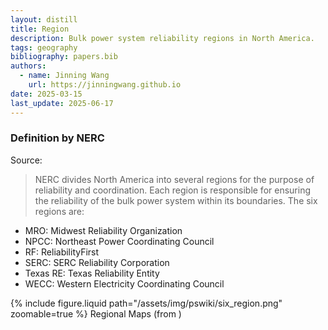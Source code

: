 ```yaml
---
layout: distill
title: Region
description: Bulk power system reliability regions in North America.
tags: geography
bibliography: papers.bib
authors:
  - name: Jinning Wang
    url: https://jinningwang.github.io
date: 2025-03-15
last_update: 2025-06-17
---
```


### Definition by NERC

Source: <d-cite key="nerc2024glossary"></d-cite>

> NERC divides North America into several regions for the purpose of reliability and coordination. Each region is responsible for ensuring the reliability of the bulk power system within its boundaries. The six regions are:

- MRO: Midwest Reliability Organization
- NPCC: Northeast Power Coordinating Council
- RF: ReliabilityFirst
- SERC: SERC Reliability Corporation
- Texas RE: Texas Reliability Entity
- WECC: Western Electricity Coordinating Council

<div class="row mt-3">
    <div class="col-sm mt-3 mt-md-0">
        {% include figure.liquid
        path="/assets/img/pswiki/six_region.png"
        zoomable=true %}
        Regional Maps (from <d-cite key="nerc2024tpl"></d-cite>)
    </div>
</div>

<br>
<br>
<br>
